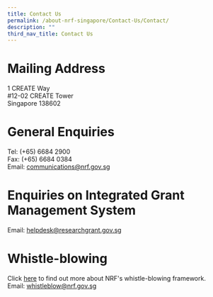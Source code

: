 ```yaml
---
title: Contact Us
permalink: /about-nrf-singapore/Contact-Us/Contact/
description: ""
third_nav_title: Contact Us
---
```

Mailing Address
===============

1 CREATE Way  
#12-02 CREATE Tower  
Singapore 138602

General Enquiries
=================

Tel: (+65) 6684 2900  
Fax: (+65) 6684 0384  
Email: [communications@nrf.gov.sg](mailto:communications@nrf.gov.sg)

Enquiries on Integrated Grant Management System
======================================================

Email: [helpdesk@researchgrant.gov.sg](mailto:helpdesk@researchgrant.gov.sg)  
  

Whistle-blowing
===============

Click [here](https://www.nrf.gov.sg/about-nrf/nrf-headquarters/contact-us/whistle-blowing) to find out more about NRF's whistle-blowing framework.  
Email: [whistleblow@nrf.gov.sg](mailto:whistleblow@nrf.gov.sg)